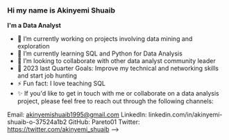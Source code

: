 ### Hi my name is Akinyemi Shuaib
**I'm a Data Analyst**
- 🔭 I’m currently working on projects involving data mining and exploration
- 🌱 I’m currently learning SQL and Python for Data Analysis
- 👯 I’m looking to collaborate with other data analyst community leader
- 🤔 2023 last Quarter Goals: Improve my technical and networking skills and start job hunting
- ⚡ Fun fact: I love teaching SQL
- ✨ If you'd like to get in touch with me or collaborate on a data analysis project, please feel free to reach out through the following channels:

Email: akinyemishuaib1995@gmail.com
LinkedIn: linkedin.com/in/akinyemi-shuaib-o-37524a1b2
GitHub: Pareto01
Twitter: https://twitter.com/akinyemi_shuaib
-->
